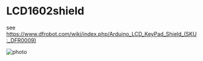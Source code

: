 # LCD1602shield
see https://www.dfrobot.com/wiki/index.php/Arduino_LCD_KeyPad_Shield_(SKU:_DFR0009)

![photo](https://www.dfrobot.com/wiki/images/thumb/1/1e/Arduino_Shield8.png/525px-Arduino_Shield8.png)
